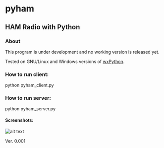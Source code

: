 
# pyham
## HAM Radio with Python

### About
This program is under development and no working version is released yet.

Tested on GNU/Linux and Windows versions of [wxPython](https://www.wxpython.org).

### How to run client:
python pyham_client.py

### How to run server:
python pyham_server.py

#### Screenshots:

![alt text](http://titanix.net/~japek/pyham-client-0001.png)

Ver. 0.001
